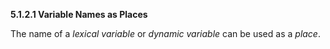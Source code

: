 **5.1.2.1 Variable Names as Places** 

The name of a *lexical variable* or *dynamic variable* can be used as a *place*. 

